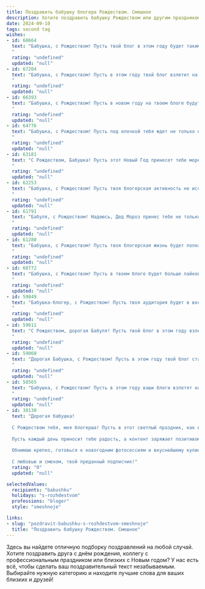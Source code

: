 ```yaml
---
title: Поздравить бабушку блогера Рождеством. Смешное
description: Хотите поздравить бабушку Рождеством или другим праздником? Наш ИИ создаст незабываемое поздравление, а вы обязательно выделитесь среди других.  
date: 2024-09-10
tags: second tag
wishes:
- id: 68664
  text: "Бабушка, с Рождеством! Пусть твой блог в этом году будет таким же ярким и позитивным, как твоя гирлянда на елке, а подписчики – такими же очаровательными, как ты в молодости! 😉🎄🎅
  "
  rating: "undefined"
  updated: "null"
- id: 67204
  text: "Бабушка, с Рождеством! Пусть в этом году твой блог взлетит на вершину чартов, а комментарии под видео будут только полны восторга и лайков! 😉🎄🎅
  "
  rating: "undefined"
  updated: "null"
- id: 66393
  text: "Бабушка, с Рождеством! Пусть в новом году на твоем блоге будут только positive vibes и лайки от самых преданных подписчиков - внуков! 😉🎄🎅
  "
  rating: "undefined"
  updated: "null"
- id: 64776
  text: "Бабушка, с Рождеством! Пусть под елочкой тебя ждет не только оливье, но и новый крутой телефон для твоих блогерских будней! 😉 Не забудь рассказать своим подписчикам, как вкусно пахнет мандаринами и как весело петь колядки! 🥳
  "
  rating: "undefined"
  updated: "null"
- id: 63181
  text: "С Рождеством, Бабушка! Пусть этот Новый Год принесет тебе море лайков, подписчиков и, конечно же, внучат-активистов, которые будут постить твои рецепты в сторис!  🎄🎅
  "
  rating: "undefined"
  updated: "null"
- id: 62253
  text: "Бабушка, с Рождеством! Пусть твоя блогерская активность не иссякнет, а число подписчиков будет расти быстрее, чем снежный ком! 😉🎄🎅
  "
  rating: "undefined"
  updated: "null"
- id: 61791
  text: "Бабуля, с Рождеством! Надеюсь, Дед Мороз принес тебе не только праздничный торт, но и свежий контент для твоего блога! Пусть в новом году твои подписчики растут как на дрожжах, а лайки сыплются, как снег в новогоднюю ночь!
  "
  rating: "undefined"
  updated: "null"
- id: 61280
  text: "Бабушка, с Рождеством! Пусть твоя блогерская жизнь будет полна лайков, просмотров и новых идей, а подписчики - только добрыми и благодарными! 😉
  "
  rating: "undefined"
  updated: "null"
- id: 60772
  text: "Бабушка, с Рождеством! Пусть в твоем блоге будет больше лайков, чем у бабушки из соседнего дома, а  комментарии только добрые и позитивные! 😄  🎄
  "
  rating: "undefined"
  updated: "null"
- id: 59849
  text: "Бабушка-блогер, с Рождеством! Пусть твоя аудитория будет в восторге от твоих праздничных рецептов и новогодних лайфхаков, а количество подписчиков растет быстрее, чем елка украшается гирляндами! 😉🎄
  "
  rating: "undefined"
  updated: "null"
- id: 59611
  text: "С Рождеством, дорогая Бабуля! Пусть твой блог в этом году взлетит на вершину популярности, а количество подписчиков перевалит за миллион! Хоть я и не знаю, как тебе это удастся, но желаю тебе кучу вдохновения и еще больше креатива! 😉🎄
  "
  rating: "undefined"
  updated: "null"
- id: 59060
  text: "Дорогая Бабушка, с Рождеством! Пусть в этом году твой блог станет ещё более популярным, а твои подписчики – ещё более преданными, как ты преданна нам, своим внукам! 🎄🎅🤩
  "
  rating: "undefined"
  updated: "null"
- id: 58565
  text: "Бабушка, с Рождеством! Пусть в этом году ваши блоги взлетят на вершину популярности, а подписчики сыплются как снежинки! 😄
  "
  rating: "undefined"
  updated: "null"
- id: 38130
  text: "Дорогая бабушка!
  
  С Рождеством тебя, моя блогерша! Пусть в этот светлый праздник, как в твоем блоге, жизнь будет яркой, а подписчики — многочисленными! Желаю, чтобы все твои идеи сбывались, как рождественские желания, а лайки сыпались, как снежинки за окном!
  
  Пусть каждый день приносит тебе радость, а контент заряжает позитивом, как твоя любимая Рождественская карамель! Желаю здоровья, как у супергероя, и счастья, как у самого популярного блогера!
  
  Обнимаю крепко, готовься к новогодним фотосессиям и вкуснейшему кулинарному контенту!
  
  С любовью и смехом, твой преданный подписчик!"
  rating: "0"
  updated: "null"

selectedValues:
  recipients: "babushku"
  holidays: "s-rozhdestvom"
  professions: "bloger"
  style: "smeshnoje"

links:
- slug: "pozdravit-babushku-s-rozhdestvom-smeshnoje"
  title: "Поздравить бабушку Рождеством. Смешное"
---
```


Здесь вы найдете отличную подборку поздравлений на любой случай. 
Хотите поздравить друга с днём рождения, коллегу с профессиональным праздником или близких с Новым годом? У нас есть всё, чтобы сделать ваш поздравительный текст незабываемым. Выбирайте нужную категорию и находите лучшие слова для ваших близких и друзей!
